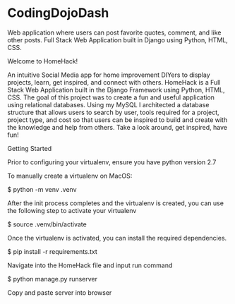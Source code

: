 # CodingDojoDash
Web application where users can post favorite quotes, comment, and like other posts. Full Stack Web Application built in Django using Python, HTML, CSS. 

Welcome to HomeHack!

An intuitive Social Media app for home improvement DIYers to display projects, learn, get inspired, and connect with others. 
HomeHack is a Full Stack Web Application built in the Django Framework using Python, HTML, CSS. 
The goal of this project was to create a fun and useful application using relational databases. 
Using my MySQL I architected a database structure that allows users to search by user, tools required for a project, project type, and cost so that users can be inspired to build and create with the knowledge and help from others.
Take a look around, get inspired, have fun!

Getting Started

Prior to configuring your virtualenv, ensure you have python version 2.7 

To manually create a virtualenv on MacOS:

$ python -m venv .venv

After the init process completes and the virtualenv is created, you can use the following step to activate your virtualenv

$ source .venv/bin/activate

Once the virtualenv is activated, you can install the required dependencies.

$ pip install -r requirements.txt

Navigate into the HomeHack file and input run command

$ python manage.py runserver

Copy and paste server into browser

